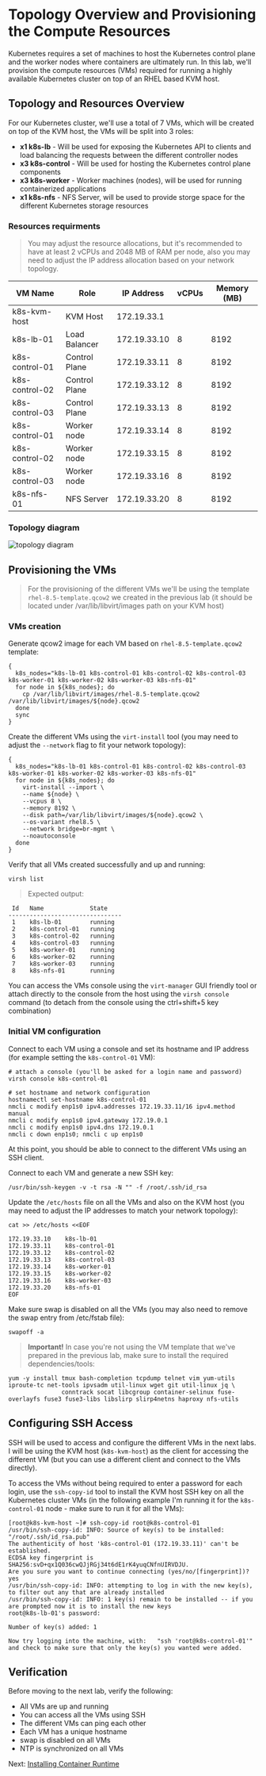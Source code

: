 # Topology Overview and Provisioning the Compute Resources
Kubernetes requires a set of machines to host the Kubernetes control plane and the worker nodes where containers are ultimately run. In this lab, we'll provision the compute resources (VMs) required for running a highly available Kubernetes cluster on top of an RHEL based KVM host.

## Topology and Resources Overview
For our Kubernetes cluster, we'll use a total of 7 VMs, which will be created on top of the KVM host, the VMs will be split into 3 roles:

- **x1 k8s-lb** - Will be used for exposing the Kubernetes API to clients and load balancing the requests between the different controller nodes
- **x3 k8s-control** - Will be used for hosting the Kubernetes control plane components
- **x3 k8s-worker** - Worker machines (nodes), will be used for running containerized applications
- **x1 k8s-nfs** - NFS Server, will be used to provide storge space for the different Kubernetes storage resources

### Resources requirments
> You may adjust the resource allocations, but it's recommended to have at least 2 vCPUs and 2048 MB of RAM per node,
> also you may need to adjust the IP address allocation based on your network topology.

|   VM Name      |      Role     |  IP Address  | vCPUs | Memory (MB) |
| -------------- | ------------- | ------------ | ----- | ----------- |
| k8s-kvm-host   | KVM Host      | 172.19.33.1  |       |             |
| k8s-lb-01      | Load Balancer | 172.19.33.10 |   8   |    8192     |
| k8s-control-01 | Control Plane | 172.19.33.11 |   8   |    8192     |
| k8s-control-02 | Control Plane | 172.19.33.12 |   8   |    8192     |
| k8s-control-03 | Control Plane | 172.19.33.13 |   8   |    8192     |
| k8s-control-01 | Worker node   | 172.19.33.14 |   8   |    8192     |
| k8s-control-02 | Worker node   | 172.19.33.15 |   8   |    8192     |
| k8s-control-03 | Worker node   | 172.19.33.16 |   8   |    8192     |
| k8s-nfs-01     | NFS Server    | 172.19.33.20 |   8   |    8192     |

### Topology diagram
![topology diagram](images/k8s-cluster-diagram.png)

## Provisioning the VMs
> For the provisioning of the different VMs we'll be using the template `rhel-8.5-template.qcow2` we created in the previous lab (it should be located under /var/lib/libvirt/images path on your KVM host)

### VMs creation
Generate qcow2 image for each VM based on `rhel-8.5-template.qcow2` template:
```
{
  k8s_nodes="k8s-lb-01 k8s-control-01 k8s-control-02 k8s-control-03 k8s-worker-01 k8s-worker-02 k8s-worker-03 k8s-nfs-01"
  for node in ${k8s_nodes}; do
    cp /var/lib/libvirt/images/rhel-8.5-template.qcow2 /var/lib/libvirt/images/${node}.qcow2
  done
  sync
}
```
Create the different VMs using the `virt-install` tool (you may need to adjust the `--network` flag to fit your network topology):
```
{
  k8s_nodes="k8s-lb-01 k8s-control-01 k8s-control-02 k8s-control-03 k8s-worker-01 k8s-worker-02 k8s-worker-03 k8s-nfs-01"
  for node in ${k8s_nodes}; do
    virt-install --import \
    --name ${node} \
    --vcpus 8 \
    --memory 8192 \
    --disk path=/var/lib/libvirt/images/${node}.qcow2 \
    --os-variant rhel8.5 \
    --network bridge=br-mgmt \
    --noautoconsole
  done
}
```
Verify that all VMs created successfully and up and running:
```
virsh list
```
> Expected output:
```
 Id   Name             State
--------------------------------
 1    k8s-lb-01        running
 2    k8s-control-01   running
 3    k8s-control-02   running
 4    k8s-control-03   running
 5    k8s-worker-01    running
 6    k8s-worker-02    running
 7    k8s-worker-03    running
 8    k8s-nfs-01       running
 ```
You can access the VMs console using the `virt-manager` GUI friendly tool or attach directly to the console from the host using the `virsh console` command (to detach from the console using the ctrl+shift+5 key combination)

### Initial VM configuration
Connect to each VM using a console and set its hostname and IP address (for example setting the `k8s-control-01` VM):
```
# attach a console (you'll be asked for a login name and password)
virsh console k8s-control-01

# set hostname and network configuration
hostnamectl set-hostname k8s-control-01
nmcli c modify enp1s0 ipv4.addresses 172.19.33.11/16 ipv4.method manual
nmcli c modify enp1s0 ipv4.gateway 172.19.0.1
nmcli c modify enp1s0 ipv4.dns 172.19.0.1
nmcli c down enp1s0; nmcli c up enp1s0
```
At this point, you should be able to connect to the different VMs using an SSH client.

Connect to each VM and generate a new SSH key:
```
/usr/bin/ssh-keygen -v -t rsa -N "" -f /root/.ssh/id_rsa
```

Update the `/etc/hosts` file on all the VMs and also on the KVM host (you may need to adjust the IP addresses to match your network topology):
```
cat >> /etc/hosts <<EOF

172.19.33.10    k8s-lb-01
172.19.33.11    k8s-control-01
172.19.33.12    k8s-control-02
172.19.33.13    k8s-control-03
172.19.33.14    k8s-worker-01
172.19.33.15    k8s-worker-02
172.19.33.16    k8s-worker-03
172.19.33.20    k8s-nfs-01
EOF
```

Make sure swap is disabled on all the VMs (you may also need to remove the swap entry from /etc/fstab file):
```
swapoff -a
```

> **Important!** In case you're not using the VM template that we've prepared in the previous lab, make sure to install the required dependencies/tools:
```
yum -y install tmux bash-completion tcpdump telnet vim yum-utils iproute-tc net-tools ipvsadm util-linux wget git util-linux jq \
               conntrack socat libcgroup container-selinux fuse-overlayfs fuse3 fuse3-libs libslirp slirp4netns haproxy nfs-utils
```

## Configuring SSH Access
SSH will be used to access and configure the different VMs in the next labs. I will be using the KVM host (`k8s-kvm-host`) as the client for accessing the different VM (but you can use a different client and connect to the VMs directly).

To access the VMs without being required to enter a password for each login, use the `ssh-copy-id` tool to install the KVM host SSH key on all the Kubernetes cluster VMs (in the following example I'm running it for the `k8s-control-01` node - make sure to run it for all the VMs):
```
[root@k8s-kvm-host ~]# ssh-copy-id root@k8s-control-01
/usr/bin/ssh-copy-id: INFO: Source of key(s) to be installed: "/root/.ssh/id_rsa.pub"
The authenticity of host 'k8s-control-01 (172.19.33.11)' can't be established.
ECDSA key fingerprint is SHA256:svD+qx1Q036cwQJjRGj34t6dE1rK4yuqCNfnUIRVDJU.
Are you sure you want to continue connecting (yes/no/[fingerprint])? yes
/usr/bin/ssh-copy-id: INFO: attempting to log in with the new key(s), to filter out any that are already installed
/usr/bin/ssh-copy-id: INFO: 1 key(s) remain to be installed -- if you are prompted now it is to install the new keys
root@k8s-lb-01's password: 

Number of key(s) added: 1

Now try logging into the machine, with:   "ssh 'root@k8s-control-01'"
and check to make sure that only the key(s) you wanted were added.
```

## Verification

Before moving to the next lab, verify the following:
- All VMs are up and running
- You can access all the VMs using SSH
- The different VMs can ping each other
- Each VM has a unique hostname
- swap is disabled on all VMs
- NTP is synchronized on all VMs

Next: [Installing Container Runtime](03-container-runtime.md)
